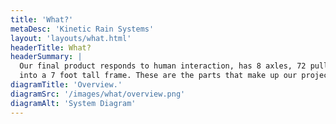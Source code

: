 ```yaml
---
title: 'What?'
metaDesc: 'Kinetic Rain Systems'
layout: 'layouts/what.html'
headerTitle: What?
headerSummary: |
  Our final product responds to human interaction, has 8 axles, 72 pulleys, and is built
  into a 7 foot tall frame. These are the parts that make up our project.
diagramTitle: 'Overview.'
diagramSrc: '/images/what/overview.png'
diagramAlt: 'System Diagram'
---
```


